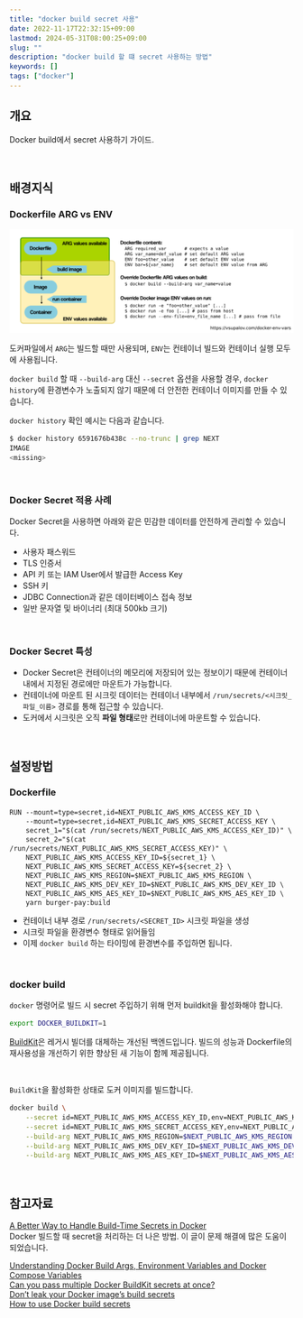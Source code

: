 ```yaml
---
title: "docker build secret 사용"
date: 2022-11-17T22:32:15+09:00
lastmod: 2024-05-31T08:00:25+09:00
slug: ""
description: "docker build 할 떄 secret 사용하는 방법"
keywords: []
tags: ["docker"]
---
```


## 개요

Docker build에서 secret 사용하기 가이드.  

&nbsp;

## 배경지식

### Dockerfile ARG vs ENV

![An overview of ARG and ENV availability.](./1.png "ARG 및 ENV 사용가능 범위에 대한 개요")

도커파일에서 `ARG`는 빌드할 때만 사용되며, `ENV`는 컨테이너 빌드와 컨테이너 실행 모두에 사용됩니다.

`docker build` 할 때 `--build-arg` 대신 `--secret` 옵션을 사용할 경우, `docker history`에 환경변수가 노출되지 않기 때문에 더 안전한 컨테이너 이미지를 만들 수 있습니다.

`docker history` 확인 예시는 다음과 같습니다.

```bash
$ docker history 6591676b438c --no-trunc | grep NEXT
IMAGE                                                                     CREATED        CREATED BY
<missing>                                                                 12 hours ago   RUN |3 NEXT_PUBLIC_AWS_KMS_REGION=ap-northeast-2 NEXT_PUBLIC_AWS_KMS_DEV_KEY_ID=arn:aws:kms:ap-northeast-2:111122223333:key/059x1xx5-0x94-44x2-97x4-4x49x5xx2x23 NEXT_PUBLIC_AWS_KMS_AES_KEY_ID=arn:aws:kms:ap-northeast-2:111122223333:key/9x4943xx-9431-45b7-b415-4x175xxxxx8x /bin/sh -c secret_1="$(cat /run/secrets/NEXT_PUBLIC_AWS_KMS_ACCESS_KEY_ID)"     secret_2="$(cat /run/secrets/NEXT_PUBLIC_AWS_KMS_SECRET_ACCESS_KEY)"     NEXT_PUBLIC_AWS_KMS_ACCESS_KEY_ID=${secret_1}     NEXT_PUBLIC_AWS_KMS_SECRET_ACCESS_KEY=${secret_2}     NEXT_PUBLIC_AWS_KMS_REGION=$NEXT_PUBLIC_AWS_KMS_REGION     NEXT_PUBLIC_AWS_KMS_DEV_KEY_ID=$NEXT_PUBLIC_AWS_KMS_DEV_KEY_ID     NEXT_PUBLIC_AWS_KMS_AES_KEY_ID=$NEXT_PUBLIC_AWS_KMS_AES_KEY_ID     yarn burger-pay:build # buildkit
```

&nbsp;

### Docker Secret 적용 사례

Docker Secret을 사용하면 아래와 같은 민감한 데이터를 안전하게 관리할 수 있습니다.

- 사용자 패스워드
- TLS 인증서
- API 키 또는 IAM User에서 발급한 Access Key
- SSH 키
- JDBC Connection과 같은 데이터베이스 접속 정보
- 일반 문자열 및 바이너리 (최대 500kb 크기)

&nbsp;

### Docker Secret 특성

- Docker Secret은 컨테이너의 메모리에 저장되어 있는 정보이기 때문에 컨테이너 내에서 지정된 경로에만 마운트가 가능합니다.
- 컨테이너에 마운트 된 시크릿 데이터는 컨테이너 내부에서 `/run/secrets/<시크릿_파일_이름>` 경로를 통해 접근할 수 있습니다.
- 도커에서 시크릿은 오직 **파일 형태**로만 컨테이너에 마운트할 수 있습니다.

&nbsp;

## 설정방법

### Dockerfile

```docker
RUN --mount=type=secret,id=NEXT_PUBLIC_AWS_KMS_ACCESS_KEY_ID \
    --mount=type=secret,id=NEXT_PUBLIC_AWS_KMS_SECRET_ACCESS_KEY \
    secret_1="$(cat /run/secrets/NEXT_PUBLIC_AWS_KMS_ACCESS_KEY_ID)" \
    secret_2="$(cat /run/secrets/NEXT_PUBLIC_AWS_KMS_SECRET_ACCESS_KEY)" \
    NEXT_PUBLIC_AWS_KMS_ACCESS_KEY_ID=${secret_1} \
    NEXT_PUBLIC_AWS_KMS_SECRET_ACCESS_KEY=${secret_2} \
    NEXT_PUBLIC_AWS_KMS_REGION=$NEXT_PUBLIC_AWS_KMS_REGION \
    NEXT_PUBLIC_AWS_KMS_DEV_KEY_ID=$NEXT_PUBLIC_AWS_KMS_DEV_KEY_ID \
    NEXT_PUBLIC_AWS_KMS_AES_KEY_ID=$NEXT_PUBLIC_AWS_KMS_AES_KEY_ID \
    yarn burger-pay:build
```

- 컨테이너 내부 경로 `/run/secrets/<SECRET_ID>` 시크릿 파일을 생성
- 시크릿 파일을 환경변수 형태로 읽어들임
- 이제 `docker build` 하는 타이밍에 환경변수를 주입하면 됩니다.

&nbsp;

### docker build

`docker` 명령어로 빌드 시 secret 주입하기 위해 먼저 buildkit을 활성화해야 합니다.

```bash
export DOCKER_BUILDKIT=1
```

[BuildKit](https://docs.docker.com/build/buildkit/)은 레거시 빌더를 대체하는 개선된 백엔드입니다. 빌드의 성능과 Dockerfile의 재사용성을 개선하기 위한 향상된 새 기능이 함께 제공됩니다.

&nbsp;

`BuildKit`을 활성화한 상태로 도커 이미지를 빌드합니다.

```bash
docker build \
    --secret id=NEXT_PUBLIC_AWS_KMS_ACCESS_KEY_ID,env=NEXT_PUBLIC_AWS_KMS_ACCESS_KEY_ID \
    --secret id=NEXT_PUBLIC_AWS_KMS_SECRET_ACCESS_KEY,env=NEXT_PUBLIC_AWS_KMS_SECRET_ACCESS_KEY \
    --build-arg NEXT_PUBLIC_AWS_KMS_REGION=$NEXT_PUBLIC_AWS_KMS_REGION \
    --build-arg NEXT_PUBLIC_AWS_KMS_DEV_KEY_ID=$NEXT_PUBLIC_AWS_KMS_DEV_KEY_ID \
    --build-arg NEXT_PUBLIC_AWS_KMS_AES_KEY_ID=$NEXT_PUBLIC_AWS_KMS_AES_KEY_ID .
```

&nbsp;

## 참고자료

[A Better Way to Handle Build-Time Secrets in Docker](https://vsupalov.com/better-docker-build-secrets/)  
Docker 빌드할 때 secret을 처리하는 더 나은 방법. 이 글이 문제 해결에 많은 도움이 되었습니다.

[Understanding Docker Build Args, Environment Variables and Docker Compose Variables](https://vsupalov.com/docker-env-vars/)  
[Can you pass multiple Docker BuildKit secrets at once?](https://stackoverflow.com/questions/73285152/can-you-pass-multiple-docker-buildkit-secrets-at-once)  
[Don’t leak your Docker image’s build secrets](https://pythonspeed.com/articles/docker-build-secrets/)  
[How to use Docker build secrets](https://gist.github.com/noelbundick/44c12b3c856e26a0521174150f75968c)
